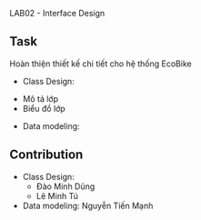  LAB02 - Interface Design

## Task
Hoàn thiện thiết kế chi tiết cho hệ thống EcoBike
- Class Design:
 + Mô tả lớp
 + Biểu đồ lớp
- Data modeling:
## Contribution
- Class Design:
  + Đào Minh Dũng
  + Lê Minh Tú
- Data modeling: Nguyễn Tiến Mạnh

